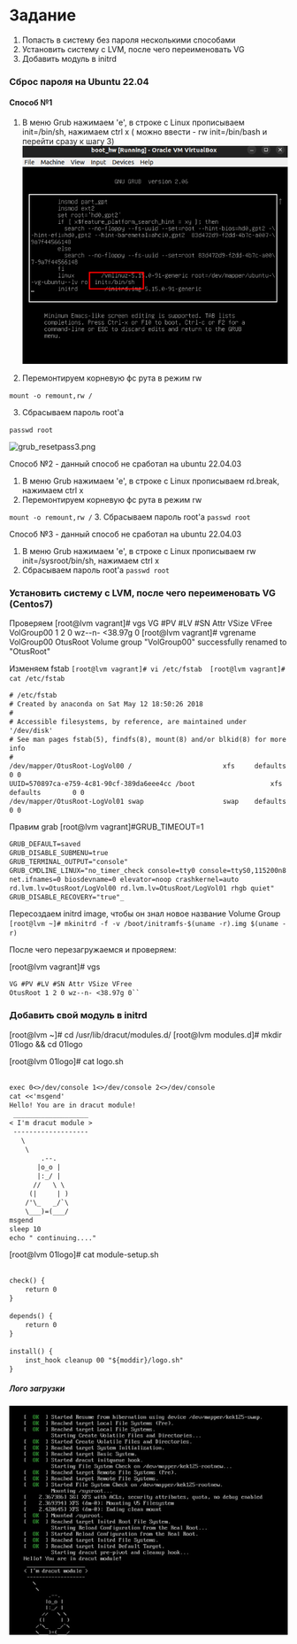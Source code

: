 # Задание
1. Попасть в систему без пароля несколькими способами
2. Установить систему с LVM, после чего переименовать VG
3. Добавить модуль в initrd

### Сброс пароля на Ubuntu 22.04

#### Способ №1
1. В меню Grub нажимаем 'e', в строке с Linux прописываем init=/bin/sh, нажимаем ctrl x  ( можно ввести - rw init=/bin/bash  и перейти сразу к шагу 3)
![grub_resetpass.png](grub_resetpass.png)

2. Перемонтируем корневую фс рута в режим rw

```mount -o remount,rw /```

3. Сбрасываем пароль root'a

```passwd root```


![grub_resetpass3.png](grub_resetpass3.png)


Способ №2 - данный способ не сработал на ubuntu 22.04.03
1. В меню Grub нажимаем 'e', в строке с Linux прописываем rd.break, нажимаем ctrl x 
2. Перемонтируем корневую фс рута в режим rw

```mount -o remount,rw /```
3. Сбрасываем пароль root'a
```passwd root```

Способ №3 - данный способ не сработал на ubuntu 22.04.03
1. В меню Grub нажимаем 'e', в строке с Linux прописываем rw init=/sysroot/bin/sh, нажимаем ctrl x
2. Сбрасываем пароль root'a
```passwd root```

### Установить систему с LVM, после чего переименовать VG (Centos7)


Проверяем
[root@lvm vagrant]# vgs
  VG         #PV #LV #SN Attr   VSize   VFree
  VolGroup00   1   2   0 wz--n- <38.97g    0 
[root@lvm vagrant]# vgrename VolGroup00 OtusRoot
  Volume group "VolGroup00" successfully renamed to "OtusRoot"

Изменяем fstab
`[root@lvm vagrant]# vi /etc/fstab 
[root@lvm vagrant]# cat /etc/fstab `

```#
# /etc/fstab
# Created by anaconda on Sat May 12 18:50:26 2018
#
# Accessible filesystems, by reference, are maintained under '/dev/disk'
# See man pages fstab(5), findfs(8), mount(8) and/or blkid(8) for more info
#
/dev/mapper/OtusRoot-LogVol00 /                       xfs     defaults        0 0
UUID=570897ca-e759-4c81-90cf-389da6eee4cc /boot                   xfs     defaults        0 0
/dev/mapper/OtusRoot-LogVol01 swap                    swap    defaults        0 0
```
Правим grab
[root@lvm vagrant]#GRUB_TIMEOUT=1
```GRUB_DISTRIBUTOR="$(sed 's, release .*$,,g' /etc/system-release)"
GRUB_DEFAULT=saved
GRUB_DISABLE_SUBMENU=true
GRUB_TERMINAL_OUTPUT="console"
GRUB_CMDLINE_LINUX="no_timer_check console=tty0 console=ttyS0,115200n8 net.ifnames=0 biosdevname=0 elevator=noop crashkernel=auto rd.lvm.lv=OtusRoot/LogVol00 rd.lvm.lv=OtusRoot/LogVol01 rhgb quiet"
GRUB_DISABLE_RECOVERY="true"_
```

Пересоздаем initrd image, чтобы он знал новое название Volume Group
```[root@lvm ~]# mkinitrd -f -v /boot/initramfs-$(uname -r).img $(uname -r)```

После чего перезагружаемся и проверяем:

[root@lvm vagrant]# vgs
```
VG #PV #LV #SN Attr VSize VFree
OtusRoot 1 2 0 wz--n- <38.97g 0``
```

### Добавить свой модуль в initrd

[root@lvm ~]# cd /usr/lib/dracut/modules.d/
[root@lvm modules.d]# mkdir 01logo && cd 01logo

[root@lvm 01logo]# cat logo.sh 
```#!/bin/bash

exec 0<>/dev/console 1<>/dev/console 2<>/dev/console
cat <<'msgend'
Hello! You are in dracut module!
 ___________________
< I'm dracut module >
 -------------------
   \
    \
        .--.
       |o_o |
       |:_/ |
      //   \ \
     (|     | )
    /'\_   _/`\
    \___)=(___/
msgend
sleep 10
echo " continuing...."

```

[root@lvm 01logo]# cat module-setup.sh 
```#!/bin/bash

check() {
    return 0
}

depends() {
    return 0
}

install() {
    inst_hook cleanup 00 "${moddir}/logo.sh"
}
```

##### Лого загрузки

![img.png](img.png)





